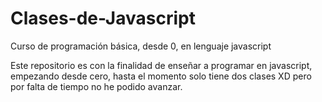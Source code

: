 # Clases-de-Javascript
Curso de programación básica, desde 0, en lenguaje javascript

Este repositorio es con la finalidad de enseñar a programar en javascript, empezando desde cero,
hasta el momento solo tiene dos clases XD pero por falta de tiempo no he podido avanzar.
